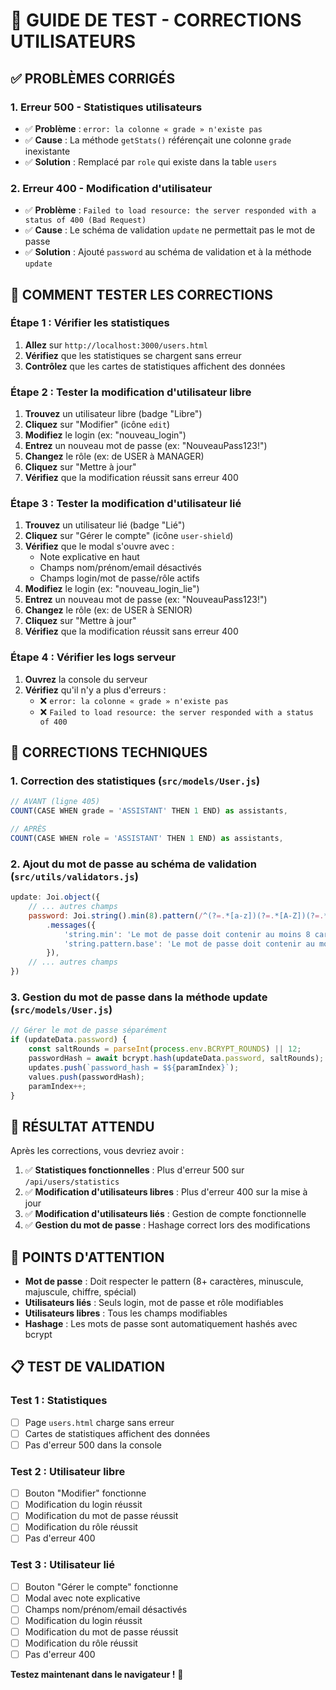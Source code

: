 # 🔧 **GUIDE DE TEST - CORRECTIONS UTILISATEURS**

## ✅ **PROBLÈMES CORRIGÉS**

### **1. Erreur 500 - Statistiques utilisateurs**
- ✅ **Problème** : `error: la colonne « grade » n'existe pas`
- ✅ **Cause** : La méthode `getStats()` référençait une colonne `grade` inexistante
- ✅ **Solution** : Remplacé par `role` qui existe dans la table `users`

### **2. Erreur 400 - Modification d'utilisateur**
- ✅ **Problème** : `Failed to load resource: the server responded with a status of 400 (Bad Request)`
- ✅ **Cause** : Le schéma de validation `update` ne permettait pas le mot de passe
- ✅ **Solution** : Ajouté `password` au schéma de validation et à la méthode `update`

## 🧪 **COMMENT TESTER LES CORRECTIONS**

### **Étape 1 : Vérifier les statistiques**
1. **Allez** sur `http://localhost:3000/users.html`
2. **Vérifiez** que les statistiques se chargent sans erreur
3. **Contrôlez** que les cartes de statistiques affichent des données

### **Étape 2 : Tester la modification d'utilisateur libre**
1. **Trouvez** un utilisateur libre (badge "Libre")
2. **Cliquez** sur "Modifier" (icône `edit`)
3. **Modifiez** le login (ex: "nouveau_login")
4. **Entrez** un nouveau mot de passe (ex: "NouveauPass123!")
5. **Changez** le rôle (ex: de USER à MANAGER)
6. **Cliquez** sur "Mettre à jour"
7. **Vérifiez** que la modification réussit sans erreur 400

### **Étape 3 : Tester la modification d'utilisateur lié**
1. **Trouvez** un utilisateur lié (badge "Lié")
2. **Cliquez** sur "Gérer le compte" (icône `user-shield`)
3. **Vérifiez** que le modal s'ouvre avec :
   - Note explicative en haut
   - Champs nom/prénom/email désactivés
   - Champs login/mot de passe/rôle actifs
4. **Modifiez** le login (ex: "nouveau_login_lie")
5. **Entrez** un nouveau mot de passe (ex: "NouveauPass123!")
6. **Changez** le rôle (ex: de USER à SENIOR)
7. **Cliquez** sur "Mettre à jour"
8. **Vérifiez** que la modification réussit sans erreur 400

### **Étape 4 : Vérifier les logs serveur**
1. **Ouvrez** la console du serveur
2. **Vérifiez** qu'il n'y a plus d'erreurs :
   - ❌ `error: la colonne « grade » n'existe pas`
   - ❌ `Failed to load resource: the server responded with a status of 400`

## 🔧 **CORRECTIONS TECHNIQUES**

### **1. Correction des statistiques (`src/models/User.js`)**
```javascript
// AVANT (ligne 405)
COUNT(CASE WHEN grade = 'ASSISTANT' THEN 1 END) as assistants,

// APRÈS
COUNT(CASE WHEN role = 'ASSISTANT' THEN 1 END) as assistants,
```

### **2. Ajout du mot de passe au schéma de validation (`src/utils/validators.js`)**
```javascript
update: Joi.object({
    // ... autres champs
    password: Joi.string().min(8).pattern(/^(?=.*[a-z])(?=.*[A-Z])(?=.*\d)(?=.*[@$!%*?&])[A-Za-z\d@$!%*?&]/).optional()
        .messages({
            'string.min': 'Le mot de passe doit contenir au moins 8 caractères',
            'string.pattern.base': 'Le mot de passe doit contenir au moins une minuscule, une majuscule, un chiffre et un caractère spécial'
        }),
    // ... autres champs
})
```

### **3. Gestion du mot de passe dans la méthode update (`src/models/User.js`)**
```javascript
// Gérer le mot de passe séparément
if (updateData.password) {
    const saltRounds = parseInt(process.env.BCRYPT_ROUNDS) || 12;
    passwordHash = await bcrypt.hash(updateData.password, saltRounds);
    updates.push(`password_hash = $${paramIndex}`);
    values.push(passwordHash);
    paramIndex++;
}
```

## 🎯 **RÉSULTAT ATTENDU**

Après les corrections, vous devriez avoir :
1. ✅ **Statistiques fonctionnelles** : Plus d'erreur 500 sur `/api/users/statistics`
2. ✅ **Modification d'utilisateurs libres** : Plus d'erreur 400 sur la mise à jour
3. ✅ **Modification d'utilisateurs liés** : Gestion de compte fonctionnelle
4. ✅ **Gestion du mot de passe** : Hashage correct lors des modifications

## 🚨 **POINTS D'ATTENTION**

- **Mot de passe** : Doit respecter le pattern (8+ caractères, minuscule, majuscule, chiffre, spécial)
- **Utilisateurs liés** : Seuls login, mot de passe et rôle modifiables
- **Utilisateurs libres** : Tous les champs modifiables
- **Hashage** : Les mots de passe sont automatiquement hashés avec bcrypt

## 📋 **TEST DE VALIDATION**

### **Test 1 : Statistiques**
- [ ] Page `users.html` charge sans erreur
- [ ] Cartes de statistiques affichent des données
- [ ] Pas d'erreur 500 dans la console

### **Test 2 : Utilisateur libre**
- [ ] Bouton "Modifier" fonctionne
- [ ] Modification du login réussit
- [ ] Modification du mot de passe réussit
- [ ] Modification du rôle réussit
- [ ] Pas d'erreur 400

### **Test 3 : Utilisateur lié**
- [ ] Bouton "Gérer le compte" fonctionne
- [ ] Modal avec note explicative
- [ ] Champs nom/prénom/email désactivés
- [ ] Modification du login réussit
- [ ] Modification du mot de passe réussit
- [ ] Modification du rôle réussit
- [ ] Pas d'erreur 400

**Testez maintenant dans le navigateur !** 🚀 